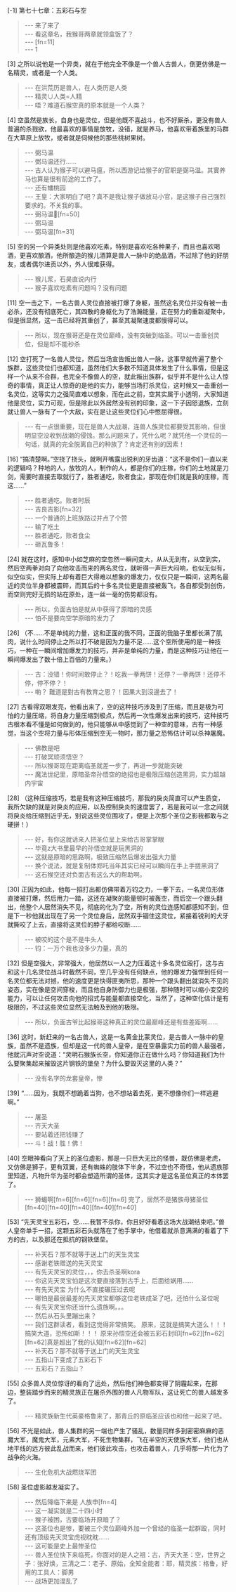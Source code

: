 
[-1] 第七十七章：五彩石与空
>--- 来了来了<br>
>--- 看这章名，我猴哥两章就领盒饭了？<br>
>--- [fn=11]<br>
>--- 1<br>

[3] 之所以说他是一个异类，就在于他完全不像是一个兽人古兽人，倒更仿佛是一名精灵，或者是一个人类。
>--- 在洪荒历是兽人，在人类历是人类<br>
>--- 精灵∪人类=人精<br>
>--- 唔？难道石猴空真的原本就是一个人类？<br>

[4] 空虽然是族长，自身也是灵位，但是他既不喜战斗，也不好厮杀，更没有兽人普遍的杀戮欲，他最喜欢的事情是放牧，没错，就是养马，他喜欢带着族里的马群在大草原上放牧，或者就是伺候他的那些桃树果树。
>--- 弼马温<br>
>--- 弼马温还行……<br>
>--- 古人认为猴子可以避马瘟，所以西游记给猴子的官职是弼马温。其實养马也算是很有前途的工作了。<br>
>--- 还有蟠桃园<br>
>--- 王皇：大家明白了吧？真不是我让猴子做放马小官，是这猴子自己强烈要求的。不关我的事。<br>
>--- 弼马温🐴[fn=50]<br>
>--- 弼马温<br>
>--- 弼马温[fn=31]<br>

[5] 空的另一个异类处则是他喜欢吃素，特别是喜欢吃各种果子，而且也喜欢喝酒，更喜欢酿酒，他所酿造的猴儿酒算是兽人一脉中的绝品酒，不过除了他的好朋友，或者偶尔进贡以外，外人很难获得。
>--- 猴儿浆，石昊直说内行<br>
>--- 猴子喜欢吃素有问题吗？没有问题<br>

[11] 空一击之下，一名古兽人灵位直接被打爆了身躯，虽然这名灵位并没有被一击必杀，还没有彻底死亡，其四散的身躯化为了浩瀚能量，正在努力的重新凝聚中，但是很显然，这一击已经将其重创了，甚至其凝聚速度都慢得可以。
>--- 所以，现在猴哥还是在灵位巅峰，没有突破到临圣。可以一击重创灵位，但是却不能秒杀<br>

[12] 空打死了一名兽人灵位，然后当场宣告叛出兽人一脉，这事早就传遍了整个族群，这些灵位们也都知道，虽然他们大多数不知道具体发生了什么事情，但是这样一个从来不合群，也完全不像兽人的空，就此叛出族群，似乎并不是什么让人惊奇的事情，真正让人惊奇的是他的实力，能够当场打杀灵位，这时候又一击重创一名灵位，这等实力之强简直难以想象，而在此之前，空其实属于小透明，大家知道他是灵位，实力可观，但是除此以外居然没有别的印象，这一下子因怒退族，立刻就让兽人一脉有了一个大敌，实在是让这些灵位们心中憋屈得很。
>--- 有一点很重要，现在是兽人大战潮，连兽人族灵位都要受其影响，但很明显空没收到战潮的侵蚀。那么问题来了，凭什么呢？就凭他一个灵位的一句话，就真的完全脱离自己的种族了？肯定还有别的因素！<br>

[16] “搞清楚啊。”空挠了挠头，就咧开嘴露出锐利的牙齿道：“这不是你们一直以来的逻辑吗？种地的人，放牧的人，制作的人，都是你们的庄稼，你们的土地就是刀剑，需要时直接去取就行了，胜者通吃，败者食尘，那现在你们就是我的庄稼，而这……”
>--- 胜者通吃。败者时辰<br>
>--- 吉良吉影[fn=32]<br>
>--- 一个普通的上班族路过并点了个赞<br>
>--- 输了吃土<br>
>--- 胜者通吃，败者食尘<br>
>--- 砸瓦鲁多！<br>

[24] 就在这时，感知中小如芝麻的空忽然一瞬间变大，从从无到有，从空到实，然后空两拳对向了向他攻击而来的两名灵位，就听得一声巨大闷响，也似无似有，似空似实，但实际上却有着巨大得难以想象的爆发力，仅仅只是一瞬间，这两名最近的灵位半身都被震碎，而其后的十多名灵位更是直接被轰飞，各自都受到创伤，而空则完好无损的站在原处，连一丝一毫的伤势都没有。
>--- 所以，负面古怕是就从中获得了原暗的灵感<br>
>--- 怕不是要向空学原暗的发力了<br>

[26] （不……不是单纯的力量，这和正面的我不同，正面的我脑子里都长满了肌肉，说什么时间停止之所以打不破是因为力量不足……这个空所使用的是一种技巧，一种在一瞬间增加爆发力的技巧，并非是单纯的力量，而是这种技巧让他在一瞬间爆发出了数十倍上百倍的力量来。）
>--- 古：没错！你时间敢停止？！吃我一拳两饼！还停？一拳两饼！还停不停，停不停？！<br>
>--- 喲？
難道是對古有教育之恩？！因果大到沒邊去了！<br>

[27] 古看得双眼发亮，他看出来了，空的这种技巧涉及到了压缩，而且是极为可怕的力量压缩，将自身力量压缩到极点，然后再一次性爆发出来的技巧，这种技巧古根本看不懂是如何做到的，他只能够从中感觉到了一种空的意味，古有一种感觉，当这个空将力量与形体压缩到空无一物时，那力量之恐怖估计可以杀神屠魔。
>--- 佛教是吧<br>
>--- 打破冥顽须悟空？<br>
>--- 所以猴哥现在距离临圣就差一步了，再进一步就能突破<br>
>--- 魔法世纪里，原暗圣帝孙悟空的绝招也是极限压缩创造黑洞，实力超越内宇宙<br>

[28] （这种压缩技巧，若是我有这种压缩技巧，那我的戾炎简直可以产生质变，我所欠缺的就是对戾炎的应用，以及控制戾炎的速度罢了，若是我可以一念之间就将戾炎给压缩到近乎无，别说这些灵位围攻了，便是上次那个圣位之影我都敢与之硬拼！）
>--- 好，有你这就话来人把圣位呈上来给古哥掌掌眼<br>
>--- 毕竟z大书里最早的孙悟空就是玩黑洞的<br>
>--- 这就是原暗的思路啊，极致压缩然后爆发出强大力量<br>
>--- 换个说法，就是复制体郑吒当年其实已经可以瞬间在手上手搓黑洞了<br>
>--- 这石猴空还对负面古有这么大的帮助啊。<br>

[30] 正因为如此，他每一招打出都仿佛带着万钧之力，一拳下去，一名灵位形体直接被打爆，然后用力一踏，这还在凝聚的能量顿时被轰空，而后空一个跟头翻出，他整个人居然消失不见，彻底的化为了空，所有的灵位连感知都感知不到，但是下一秒他就出现在了另一个灵位身后，居然双手锢住这灵位，紧接着锐利的犬牙就撕咬了上去，直接将这灵位的脖子都给咬断……
>--- 被咬的这个是不是牛头人<br>
>--- 钧：一万个我也没多少力量，真的<br>

[32] 但是空强大，非常强大，他居然以一人之力压着这十多名灵位殴打，这与古和这十几名灵位战斗时截然不同，空几乎没有任何缺点，他的爆发力强悍到任何一名灵位都无法对撼，他的速度更是快得匪夷所思，那种一个跟头翻出就消失不见的姿态，实在像是空间穿梭，而且他自身防御力也是极强，那种随时可以缩小变空的能力，可以让任何攻击向他的招式与能量都直接空化，当然了，这种空化估计是有极限的，不过这些灵位显然无法触及到他的极限。
>--- 所以，负面古爷比起猴哥这种真正的灵位最巅峰还是有些差距啊……<br>

[36] 这时，新赶来的一名古兽人，这是一名黄金比蒙灵位，是古兽人一脉中的皇族，虽然不是遗族，但却是这一代的兽人皇帝，是在空暴露实力前的兽人最强者，他就沉声对空说道：“灵明石猴族长空，你知道你正在做什么吗？你知道我们为什么要聚集起来摧毁这片钢铁的堡垒？为什么要毁灭这里的人类？”
>--- 没有名字的龙套皇帝，惨<br>

[39] “……因为，我既不想跪着当狗，也不想站着去死，更不想像你们一样逃避啊。”
>--- 屠圣<br>
>--- 齐天大圣<br>
>--- 要站着还把钱赚了<br>
>--- 斗！战！胜！佛！<br>

[40] 空眼神看向了天上的圣位虚影，那是一只巨大无比的怪兽，既仿佛是老虎，又仿佛是狮子，更有双翼，还有蜘蛛的肢体下半身，不过空也不奇怪，他从遗族那里知道，凡物升华为圣时都会塑造所谓的圣体，这其实才是这名圣位真正的本体罢了。
>--- 狮蝎啊[fn=6][fn=6][fn=6][fn=6]  完了，居然不是猪族母猪圣位[fn=40][fn=40][fn=40][fn=40][fn=40]<br>

[53] “先天灵宝五彩石，空……我暂不杀你，你且好好看着这场大战潮结束吧。”兽人皇帝单手一招，这颗五彩石头就落在了他手掌中，他借着就杀意满满的看着了下方的古，以及那还在抵抗的钢铁堡垒。
>--- 补天石？那不就等于送上门的天生灵宝<br>
>--- 感谢老铁赠送的先天灵宝<br>
>--- 有先天灵宝的灵位，，，你去杀圣啊kora<br>
>--- 你这先天灵宝怕是这次要直接落到古手上，后面给娲用……<br>
>--- 有先天灵宝  为什么不直接碾压过去呢<br>
>--- 哪怕是最弱最差的先天灵宝都够这位老铁成圣了吧，还怕什么圣位呢<br>
>--- 有先天灵宝你还当什么遗族啊。。。<br>
>--- 然后从石头里蹦出来？<br>
>--- 我们这群读者，看到这觉得非常搞笑。 原来，这就是搞笑大道么！！！搞笑大道，恐怖如斯！！！    原来孙悟空还会被五彩石封印[fn=62][fn=62][fn=62]真是超出了我的认知[fn=62][fn=62]<br>
>--- 补天石？那不就等于送上门的天生灵宝<br>
>--- 五指山下变成了五彩石下<br>
>--- 五彩石？五指山？<br>

[55] 众多兽人灵位惊讶的看向了远处，然后他们神色都变得了阴霾起来，在那边，整装踏步而来的精灵族正在屠杀外围的兽人凡物军队，这让死亡的兽人越发多了。
>--- 精灵族新生代英豪格鲁来了，那青丘的原临圣应该也和他一起来了吧。<br>

[56] 不光是如此，兽人集群的另一端也产生了骚乱，数量同样多到密密麻麻的恶魔大军，魔鬼大军，元素大军，不死生物集群，飞在半空的天使族大军，他们也从地平线的远方彼此乱战而来，他们彼此攻击，也攻击着兽人，几乎将那一片化为了战争的火海。
>--- 生化危机大战燃烧军团<br>

[58] 圣位虚影越发凝实了。
>--- 然后降临下来是 人族申[fn=4]<br>
>--- 这一凝实就是二十四小时<br>
>--- 猴子被困，古要临场开原暗了？<br>
>--- 这圣位也是惨，要被三个灵位巅峰外加一个曾经的临圣一起群殴，同时还有顶级先天灵宝虎视眈眈……<br>
>--- 这可能是史上最惨圣位<br>
>--- 兽人圣位快下来临死，你面对的是人之祖：古，齐天大圣：空，世界之子：张好焕，三清之二：老子、原始，全知全能者：耶，精灵族：格鲁，好用的工具人：脚男<br>
>--- 战场更加混乱了<br>
